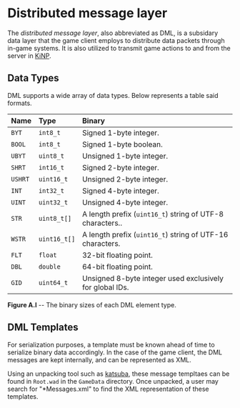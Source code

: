 # Distributed message layer
The _distributed message layer_, also abbreviated as DML, is a subsidary data layer that the game client employs to distribute data packets through in-game systems.
It is also utilized to transmit game actions to and from the server in [KiNP](../kinp/index.md).

## Data Types
DML supports a wide array of data types. Below represents a table said formats.

| Name | Type | Binary |
| :--- | :--- | :----- |
| `BYT` | `int8_t` | Signed 1-byte integer. |
| `BOOL` | `int8_t` | Signed 1-byte boolean. |
| `UBYT` | `uint8_t` | Unsigned 1-byte integer. |
| `SHRT` | `int16_t` | Signed 2-byte integer. |
| `USHRT` | `uint16_t` | Unsigned 2-byte integer. |
| `INT` | `int32_t` | Signed 4-byte integer. |
| `UINT` | `uint32_t` | Unsigned 4-byte integer. |
| `STR` | `uint8_t[]` | A length prefix (`uint16_t`) string of UTF-8 characters.. |
| `WSTR` | `uint16_t[]` | A length prefix (`uint16_t`) string of UTF-16 characters. |
| `FLT` | `float` | 32-bit floating point. |
| `DBL` | `double` | 64-bit floating point. |
| `GID` | `uint64_t` | Unsigned 8-byte integer used exclusively for global IDs. |

__Figure A.I__ -- The binary sizes of each DML element type.

## DML Templates
For serialization purposes, a template must be known ahead of time to serialize binary data accordingly. In the case of the game client, the DML messages are kept internally, and can be represented as XML.

Using an unpacking tool such as [katsuba](https://github.com/vbe0201/katsuba), these message templtaes can be found in `Root.wad` in the `GameData` directory. Once unpacked,
a user may search for "*Messages.xml" to find the XML representation of these templates.